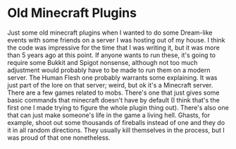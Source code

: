 # Old Minecraft Plugins

Just some old minecraft plugins when I wanted to do some Dream-like events with some friends on a server I was hosting out of my house. I think the code was impressive for the time that I was writing it, but it was more than 5 years ago at this point. If anyone wants to run these, it's going to require some Bukkit and Spigot nonsense, although not too much adjustment would probably have to be made to run them on a modern server. The Human Flesh one probably warrants some explaining. It was just part of the lore on that server; weird, but ok it's a Minecraft server. There are a few games related to mobs. There's one that just gives some basic commands that minecraft doesn't have by default (I think that's the first one I made trying to figure the whole plugin thing out). There's also one that can just make someone's life in the game a living hell. Ghasts, for example, shoot out some thousands of fireballs instead of one and they do it in all random directions. They usually kill themselves in the process, but I was proud of that one nonetheless.